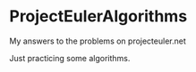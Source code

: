 # ProjectEulerAlgorithms
My answers to the problems on projecteuler.net

Just practicing some algorithms.
